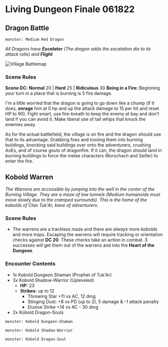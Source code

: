 # Living Dungeon Finale 061822
## Dragon Battle
```13a
monster: Medium Red Dragon
```
*All Dragons have **Escalator**  (The dragon adds the escalation die to its attack rolls) and **Flight***

![Village Battlemap](https://i.redd.it/3pysokzfedf21.jpg)
### Scene Rules
**Scene DC:** **Normal** 20 | **Hard** 25 | **Ridiculous** 30
**Being in a Fire:** Beginning your turn in a place that is burning is 5 fire damage.

I'm a little worried that the dragon is going to go down like a chump (if it does, **enrage** him at 0 hp and up the attack damage to 15 per hit and reset HP to 90).  Fight smart, use fire-breath to keep the enemy at bay and don't land if you can avoid it.  Make liberal use of tail whips that knock the enemies away.

As for the actual battlefield, the village is on fire and the dragon should use that to its advantage.  Grabbing foes and tossing them into burning buildings, knocking said buildings over onto the adventurers, crushing AoEs, and of course gouts of dragonfire.  If it can, the dragon should land in burning buildings to force the melee characters (Rorschach and Seifer) to enter the fire.

## Kobold Warren
*The Warrens are accessible by jumping into the well in the center of the Burning Village.  They are a maze of low tunnels (Medium humanoids must move slowly due to the cramped surrounds).  This is the home of the kobolds of Clan Tuk'Ar, bane of adventurers.*

### Scene Rules
- The warrens are a trackless maze and there are *always* more kobolds and more traps.  Escaping the warrens will require tracking or orientation checks against **DC 20**.  These checks take an action in combat.  3 successes will get them out of the warrens and into the **Heart of the Dungeon**

### Encounter Contents
- 1x Kobold Dungeon Shaman (Prophet of Tuk'Ar)
- 3x Kobold Shadow-Warrior (Upleveled)
	- **HP:** 23
	- **Strikes:** up to 12
		- Throwing Star +11 vs AC, 12 dmg
		- Stinging Dust: +8 vs PD (up to 2), 5 damage & -1 attack penalty
		- Elusive Strike +14 vs AC - 30 dmg
- 2x Kobold Dragon-Souls

```13a
monster: Kobold Dungeon-Shaman
```
```13a
monster: Kobold Shadow-Warrior
```
```13a
monster: Kobold Dragon-Soul
```
